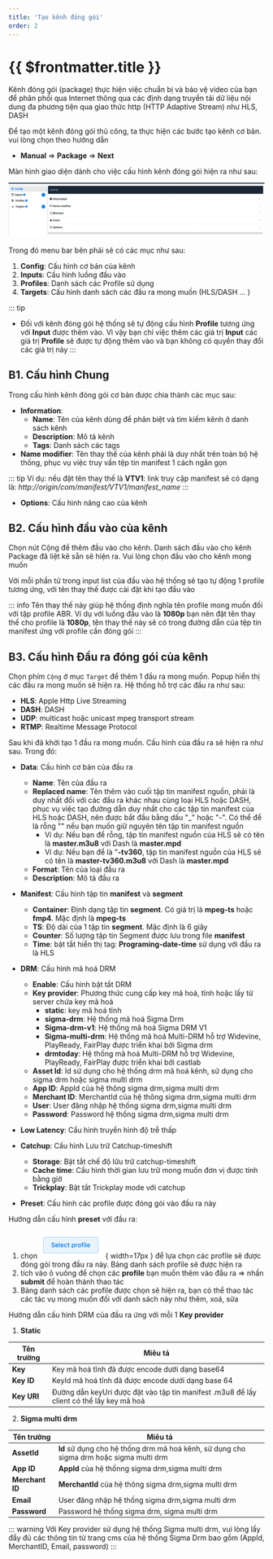 ```yaml
---
title: 'Tạo kênh đóng gói'
order: 2
---
```


# {{ $frontmatter.title }}


Kênh đóng gói (package) thực hiện việc chuẩn bị và bảo vệ video của bạn để phân phối qua Internet thông qua các định dạng truyền tải dữ liệu nội dung đa phương tiện qua giao thức http (HTTP Adaptive Stream) như HLS, DASH

Để tạo một kênh đóng gói thủ công, ta thực hiện các bước tạo kênh cơ bản. vui lòng chọn theo hướng dẫn 

- **Manual** => **Package** => **Next**

Màn hình giao diện dành cho việc cấu hình kênh đóng gói hiện ra như sau: 

![Tạo kênh đóng gói thủ công](../images/um-create-channel/um-create-package-channel-1.png)



Trong đó menu bar bên phải sẽ có các mục như sau: 

1. **Config**: Cấu hình cơ bản của kênh
2. **Inputs**: Cấu hình luồng đầu vào
3. **Profiles**: Danh sách các Profile sử dụng
4. **Targets**: Cấu hình danh sách các đầu ra mong muốn (HLS/DASH ... )


 
::: tip
* Đối với kênh đóng gói hệ thống sẽ tự động cấu hình **Profile** tương ứng với **Input** được thêm vào. Vì vậy bạn chỉ việc thêm các giá trị **Input** các giá trị **Profile** sẽ được tự động thêm vào và bạn không có quyền thay đổi các giá trị này
:::

## B1. Cấu hình Chung 

Trong cấu hình kênh đóng gói cơ bản được chia thành các mục sau: 
- **Information**:
    - **Name**: Tên của kênh dùng để phân biệt và tìm kiếm kênh ở danh sách kênh
    - **Description**: Mô tả kênh
    - **Tags**: Danh sách các tags 
- **Name modifier**: Tên thay thế của kênh phải là duy nhất trên toàn bộ hệ thống, phục vụ việc truy vấn tệp tin manifest 1 cách ngắn gọn

::: tip
Ví dụ: nếu đặt tên thay thế là **VTV1**: link truy cập manifest sẽ có dạng là: *http://origin/com/manifest/VTV1/manifest_name*
:::

- **Options**: Cấu hình nâng cao của kênh

## B2. Cấu hình đầu vào của kênh

Chọn nút Cộng để thêm đầu vào cho kênh. Danh sách đầu vào cho kênh Package đã liệt kê sẵn sẽ hiện ra. Vui lòng chọn đầu vào cho kênh mong muốn

Với mỗi phần tử trong input list của đầu vào hệ thống sẽ tạo tự động 1 profile tương ứng, với tên thay thế được cài đặt khi tạo đầu vào

::: info
Tên thay thế này giúp hệ thống định nghĩa tên profile mong muốn đối với tập profile ABR. Ví dụ với luồng đầu vào là **1080p** bạn nên đặt tên thay thế cho profile là **1080p**, tên thay thế này sẽ có trong đường dẫn của tệp tin manifest ứng với profile cần đóng gói
:::
    

## B3. Cấu hình Đầu ra đóng gói  của kênh

Chọn phím `Cộng` ở mục `Target` để thêm 1 đầu ra mong muốn. Popup hiển thị các đầu ra mong muốn sẽ hiện ra. Hệ thống hỗ trợ các đầu ra như sau: 

* **HLS**: Apple Http Live Streaming
* **DASH**: DASH
* **UDP**: multicast hoặc unicast mpeg transport stream
* **RTMP**: Realtime Message Protocol

Sau khi đã khởi tạo 1 đầu ra mong muốn. Cấu hình của đầu ra sẽ hiện ra như sau. Trong đó: 

* **Data**: Cấu hình cơ bản của đầu ra
    * **Name**: Tên của đầu ra
    * **Replaced name**: Tên thêm vào cuối tập tin manifest nguồn, phải là duy nhất đối với các đầu ra khác nhau cùng loại HLS hoặc DASH, phục vụ việc tạo đường dẫn duy nhất cho các tập tin manifest của HLS hoặc DASH, nên được bắt đầu bằng dấu "_" hoặc "-". Có thể để là rỗng "" nếu bạn muốn giữ nguyên tên tập tin manifest nguồn
        * Ví dụ: Nếu bạn để rỗng, tập tin manifest nguồn của HLS sẽ có tên là **master.m3u8** với Dash là **master.mpd**
        * Ví dụ: Nếu bạn để là "**-tv360**, tập tin manifest nguồn của HLS sẽ có tên là **master-tv360.m3u8** với Dash là **master.mpd**
    * **Format**: Tên của loại đầu ra
    * **Description**: Mô tả đầu ra
* **Manifest**: Cấu hình tập tin **manifest** và **segment**
    * **Container**: Định dạng tập tin **segment**. Có giá trị là **mpeg-ts** hoặc **fmp4**. Mặc định là **mpeg-ts**
    * **TS**: Độ dài của 1 tập tin **segment**. Mặc định là 6 giây
    * **Counter**: Số lượng tập tin Segment được lưu trong file **manifest**
    * **Time**: bật tắt hiển thị tag: **Programing-date-time**  sử dụng với đầu ra là HLS
* **DRM**: Cấu hình mã hoá DRM
    * **Enable**: Cấu hình bật tắt DRM
    * **Key provider**: Phương thức cung cấp key mã hoá, tĩnh hoặc lấy từ server chứa key mã hoá
        * **static**: key mã hoá tĩnh
        * **sigma-drm**: Hệ thống mã hoá Sigma Drm
        * **Sigma-drm-v1**: Hệ thống mã hoá Sigma DRM V1
        * **Sigma-multi-drm**: Hệ thống mã hoá Multi-DRM hỗ trợ Widevine, PlayReady, FairPlay được triển khai bởi Sigma drm
        * **drmtoday**: Hệ thống mã hoá Multi-DRM hỗ trợ Widevine, PlayReady, FairPlay được triển khai bởi castlab
    * **Asset Id**: Id sử dụng cho hệ thống drm mã hoá kênh, sử dụng cho sigma drm hoặc sigma multi drm
    * **App ID**: AppId của hệ thông sigma drm,sigma multi drm
    * **Merchant ID**: MerchantId của hệ thông sigma drm,sigma multi drm
    * **User**: User đăng nhập hệ thống sigma drm,sigma multi drm
    * **Password**: Password hệ thống sigma drm,sigma multi drm

* **Low Latency**: Cấu hình truyền hình độ trễ thấp
* **Catchup**: Cấu hình Lưu trữ Catchup-timeshift

    * **Storage**: Bật tắt chế độ lữu trữ catchup-timeshift
    * **Cache time**: Cấu hình thời gian lưu trữ mong muốn đơn vị được tính bằng giờ
    * **Trickplay**: Bật tắt Trickplay mode với catchup
* **Preset**: Cấu hình các profile được đóng gói vào đầu ra này


Hướng dẫn cấu hình **preset** với đầu ra: 

1. chọn ![select profile](../images/um-create-channel/um-select-profile.png){ width=17px } để lựa chọn các profile sẽ được đóng gói trong đầu ra này. Bảng danh sách profile sẽ được hiện ra
2. tích vào ô vuông để chọn các **profile** bạn muốn thêm vào đầu ra => nhấn **submit** để hoàn thành thao tác
3. Bảng danh sách các profile được chọn sẽ hiện ra, bạn có thể thao tác các tác vụ mong muốn đối với danh sách này như thêm, xoá, sửa



Hướng dẫn cấu hình DRM của đầu ra ứng với mỗi 1 **Key provider**


1. **Static**

| Tên trường  | Miêu tả                                                      |
| ----------- | ------------------------------------------------------------ |
| **Key**     | Key mã hoá tĩnh đã được encode dưới dạng base64              |
| **Key ID**  | KeyId mã hoá tĩnh đã được encode dưới dạng base 64           |
| **Key URI** | Đường dẫn keyUri được đặt vào tập tin manifest .m3u8 để lấy client có thể lấy key mã hoá |


2. **Sigma multi drm**

| Tên trường      | Miêu tả                                                      |
| --------------- | ------------------------------------------------------------ |
| **AssetId**     | **Id** sử dụng cho hệ thống drm mã hoá kênh, sử dụng cho sigma drm hoặc sigma multi drm |
| **App ID**      | **AppId** của hệ thốnng sigma drm,sigma multi drm            |
| **Merchant ID** | **MerchantId** của hệ thông sigma drm,sigma multi drm        |
| **Email**       | User đăng nhập hệ thống sigma drm,sigma multi drm            |
| **Password**    | Password hệ thống sigma drm, sigma multi drm                 |


::: warning
Với Key provider sử dụng hệ thống Sigma multi drm, vui lòng lấy đẩy đủ các thông tin từ trang cms của hệ thống Sigma Drm bao gồm (AppId, MerchantID, Email, password)
:::



